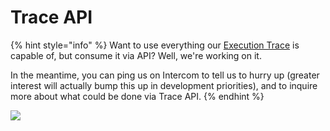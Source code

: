 # Trace API

{% hint style="info" %}
Want to use everything our [Execution Trace](../monitoring/contracts/execution-overview.md) is capable of, but consume it via API? Well, we're working on it.&#x20;

In the meantime, you can ping us on Intercom to tell us to hurry up (greater interest will actually bump this up in development priorities), and to inquire more about what could be done via Trace API.
{% endhint %}

![](../.gitbook/assets/screencapture-dashboard-tenderly-co-tx-mainnet-0xf4a1d5a77ba43476665ed3d02734a2009abf63272b3457e41abadfaca0f20008-2022-06-03-15\_29\_34.png)
